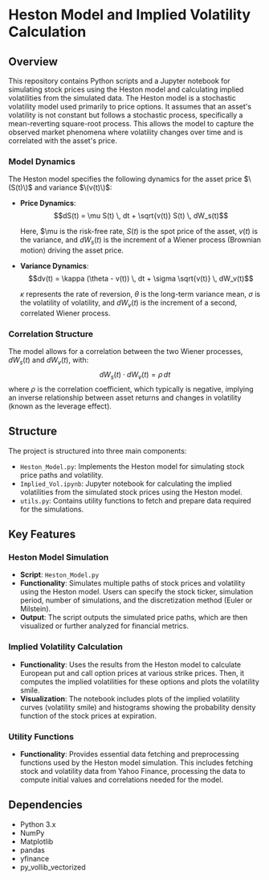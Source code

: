 # Heston Model and Implied Volatility Calculation

## Overview
This repository contains Python scripts and a Jupyter notebook for simulating stock prices using the Heston model and 
calculating implied volatilities from the simulated data. The Heston model is a stochastic volatility model used primarily to price options. It assumes that an asset's volatility is not constant but follows a stochastic process, specifically a mean-reverting square-root process. This allows the model to capture the observed market phenomena where volatility changes over time and is correlated with the asset's price.


### Model Dynamics
The Heston model specifies the following dynamics for the asset price $\(S(t)\)$ and variance $\(v(t)\)$:

- **Price Dynamics**:
  $$dS(t) = \mu S(t) \, dt + \sqrt{v(t)} S(t) \, dW_s(t)$$
  
  Here, $\mu is the risk-free rate, $S(t)$ is the spot price of the asset, $v(t)$ is the variance, and $dW_s(t)$ is the increment of a Wiener process (Brownian motion) driving the asset price.

- **Variance Dynamics**:
  $$dv(t) = \kappa (\theta - v(t)) \, dt + \sigma \sqrt{v(t)} \, dW_v(t)$$

  $\kappa$ represents the rate of reversion, $\theta$ is the long-term variance mean, $\sigma$ is the volatility of volatility, and $dW_v(t)$ is the increment of a second, correlated Wiener process.

### Correlation Structure
The model allows for a correlation between the two Wiener processes, $dW_s(t)$ and $dW_v(t)$, with:
  $$dW_s(t) \cdot dW_v(t) = \rho \, dt$$
where $\rho$ is the correlation coefficient, which typically is negative, implying an inverse relationship between asset returns and changes in volatility (known as the leverage effect).

## Structure
The project is structured into three main components:
- `Heston_Model.py`: Implements the Heston model for simulating stock price paths and volatility.
- `Implied_Vol.ipynb`: Jupyter notebook for calculating the implied volatilities from the simulated stock prices using the Heston model.
- `utils.py`: Contains utility functions to fetch and prepare data required for the simulations.

## Key Features
### Heston Model Simulation
- **Script**: `Heston_Model.py`
- **Functionality**: Simulates multiple paths of stock prices and volatility using the Heston model. Users can specify the stock ticker, simulation period, number of simulations, and the discretization method (Euler or Milstein).
- **Output**: The script outputs the simulated price paths, which are then visualized or further analyzed for financial metrics.

### Implied Volatility Calculation
- **Functionality**: Uses the results from the Heston model to calculate European put and call option prices at various strike prices. Then, it computes the implied volatilities for these options and plots the volatility smile.
- **Visualization**: The notebook includes plots of the implied volatility curves (volatility smile) and histograms showing the probability density function of the stock prices at expiration.

### Utility Functions
- **Functionality**: Provides essential data fetching and preprocessing functions used by the Heston model simulation. This includes fetching stock and volatility data from Yahoo Finance, processing the data to compute initial values and correlations needed for the model.
  
## Dependencies
- Python 3.x
- NumPy
- Matplotlib
- pandas
- yfinance
- py_vollib_vectorized
